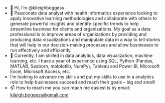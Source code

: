 - 👋 Hi, I’m @kileighboggess
- 👀  Passionate data analyst with health informatics experience looking to apply innovative learning methodologies and collaborate with others to generate powerful insights and identify specific trends to help streamline business for clients and organizations.
  My goal as a data professional is to improve areas of organizations by providing and producing data visualizations and manipulate data in a way to tell stories that will help in our decision-making processes and allow busniesses to run effectively and efficiently.
- 🌱 Currently, I am skilled in data analytics, data visualization, machine learning, etc. I have a year of experience using SQL, Python (Pandas, MATLAB, Seaborn, matplotlib, NumPy), Tableau and Power BI, Microsoft Excel, Microsoft Access, etc.
- I’m looking to advance my skills and put my skills to use in a analytics role to help businesses succeed and reach their goals – big and small!
- 📫 How to reach me you can reach me easiest is by email: kileigh.boggess@gmail.com

<!---
kileighboggess/kileighboggess is a ✨ special ✨ repository because its `README.md` (this file) appears on your GitHub profile.
You can click the Preview link to take a look at your changes.
--->
